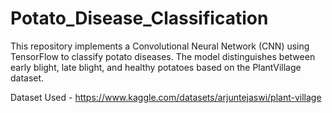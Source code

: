 # Potato_Disease_Classification

This repository implements a Convolutional Neural Network (CNN) using TensorFlow to classify potato diseases. The model distinguishes between early blight, late blight, and healthy potatoes based on the PlantVillage dataset.

Dataset Used - https://www.kaggle.com/datasets/arjuntejaswi/plant-village
